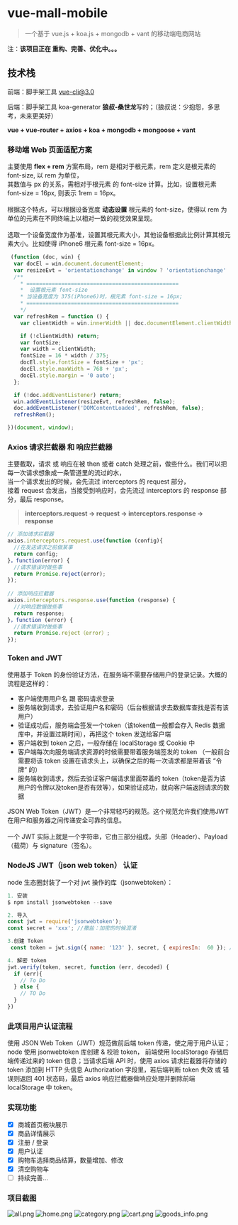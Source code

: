 # vue-mall-mobile
> 一个基于 vue.js + koa.js + mongodb + vant 的移动端电商网站

注：**该项目正在 重构、完善、优化中。。。**

## 技术栈 

前端：脚手架工具 vue-cli@3.0

后端：脚手架工具 koa-generator **狼叔-桑世龙**写的；（狼叔说：少抱怨，多思考，未来更美好）

**vue + vue-router + axios + koa + mongodb + mongoose + vant**

### 移动端 Web 页面适配方案

主要使用 **flex + rem** 方案布局，rem 是相对于根元素，rem 定义是根元素的 font-size, 以 rem 为单位，  
其数值与 px 的关系，需相对于根元素 <html> 的 font-size 计算。比如，设置根元素 font-size = 16px, 则表示 1rem = 16px。
<br /><br />
根据这个特点，可以根据设备宽度 **动态设置** 根元素的 font-size，使得以 rem 为单位的元素在不同终端上以相对一致的视觉效果呈现。  
<br />
选取一个设备宽度作为基准，设置其根元素大小，其他设备根据此比例计算其根元素大小。比如使得 iPhone6 根元素 font-size = 16px。

```js
 (function (doc, win) {
  var docEl = win.document.documentElement;
  var resizeEvt = 'orientationchange' in window ? 'orientationchange' : 'resize';
  /**
    * ================================================
    *  设置根元素 font-size
    * 当设备宽度为 375(iPhone6)时，根元素 font-size = 16px; 
    * ================================================
    */
  var refreshRem = function () {
    var clientWidth = win.innerWidth || doc.documentElement.clientWidth || doc.body.clientWidth;

    if (!clientWidth) return;
    var fontSize;
    var width = clientWidth;
    fontSize = 16 * width / 375;
    docEl.style.fontSize = fontSize + 'px';
    docEl.style.maxWidth = 768 + 'px';
    docEl.style.margin = '0 auto';
  };

  if (!doc.addEventListener) return;
  win.addEventListener(resizeEvt, refreshRem, false);
  doc.addEventListener('DOMContentLoaded', refreshRem, false);
  refreshRem();

})(document, window);

```

### Axios 请求拦截器 和 响应拦截器
主要截取，请求 或 响应在被 then 或者 catch 处理之前，做些什么。我们可以把每一次请求想象成一条管道里的流过的水，  
当一个请求发出的时候，会先流过 interceptors 的 request 部分，  
接着 request 会发出，当接受到响应时，会先流过 interceptors 的 response 部分，最后 response。

> **interceptors.request -> request -> interceptors.response -> response**

```js
// 添加请求拦截器
axios.interceptors.request.use(function (config){
  //在发送请求之前做某事
  return config;
}，function(error) {
  //请求错误时做些事
  return Promise.reject(error);
});
 
// 添加响应拦截器
axios.interceptors.response.use(function (response) {
  //对响应数据做些事
  return response;
}，function (error) {
  //请求错误时做些事
  return Promise.reject（error）;
});
```
### Token and JWT
使用基于 Token 的身份验证方法，在服务端不需要存储用户的登录记录。大概的流程是这样的：

- 客户端使用用户名 跟 密码请求登录
- 服务端收到请求，去验证用户名和密码（后台根据请求去数据库查找是否有该用户）
- 验证成功后，服务端会签发一个token（该token值一般都会存入 Redis 数据库中，并设置过期时间），再把这个 token 发送给客户端
- 客户端收到 token 之后，一般存储在 localStorage 或 Cookie 中
- 客户端每次向服务端请求资源的时候需要带着服务端签发的 token （一般前台需要将该 token 设置在请求头上，以确保之后的每一次请求都是带着该 “令牌“ 的）
- 服务端收到请求，然后去验证客户端请求里面带着的 token（token是否为该用户的令牌以及token是否有效等），如果验证成功，就向客户端返回请求的数据

JSON Web Token（JWT）是一个非常轻巧的规范。这个规范允许我们使用JWT在用户和服务器之间传递安全可靠的信息。  
<br />
一个 JWT 实际上就是一个字符串，它由三部分组成，头部（Header）、Payload（载荷）与 signature（签名）。

### NodeJS JWT（json web token） 认证

node 生态圈封装了一个对 jwt 操作的库（jsonwebtoken）：

```js
1. 安装
$ npm install jsonwebtoken --save

2. 导入
const jwt = require('jsonwebtoken');
const secret = 'xxx'; //撒盐：加密的时候混淆

3.创建 Token
 const token = jwt.sign({ name: '123' }, secret, { expiresIn:  60 }); // 60 秒到期时间

4. 解密 token
jwt.verify(token, secret, function (err, decoded) {
  if (err){
    // To Do
  } else {
    // TO Do
  }
})
```

### 此项目用户认证流程

使用 JSON Web Token（JWT）规范做前后端 token 传递，使之用于用户认证；node 使用 jsonwebtoken 库创建 & 校验 token，
前端使用 localStorage 存储后端传递过来的 token 信息；当请求后端 API 时，使用 axios 请求拦截器将存储的 token 添加到 
HTTP 头信息 Authorization 字段里，若后端判断 token 失效 或 错误则返回 401 状态码，最后 axios 响应拦截器做响应处理并删除前端 localStorage 中 token。

### 实现功能

- [x] 商城首页板块展示
- [x] 商品详情展示
- [x] 注册 / 登录
- [x] 用户认证
- [x] 购物车选择商品结算，数量增加、修改
- [x] 清空购物车
- [ ] 持续完善...

### 项目截图
![all.png](./image/all.gif)
![home.png](./image/home.png)
![category.png](./image/category.png)
![cart.png](./image/cart.png)
![goods_info.png](./image/goods_info.png)